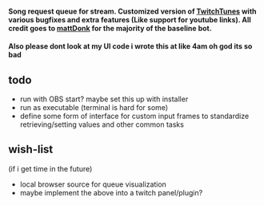 #### Song request queue for stream. Customized version of [TwitchTunes](https://github.com/mmattDonk/TwitchTunes) with various bugfixes and extra features (Like support for youtube links). All credit goes to [mattDonk](https://github.com/mmattDonk) for the majority of the baseline bot.

#### Also please dont look at my UI code i wrote this at like 4am oh god its so bad

## todo
- run with OBS start? maybe set this up with installer
- run as executable (terminal is hard for some)
- define some form of interface for custom input frames to standardize retrieving/setting values and other common tasks

## wish-list
(if i get time in the future)
- local browser source for queue visualization
- maybe implement the above into a twitch panel/plugin?
